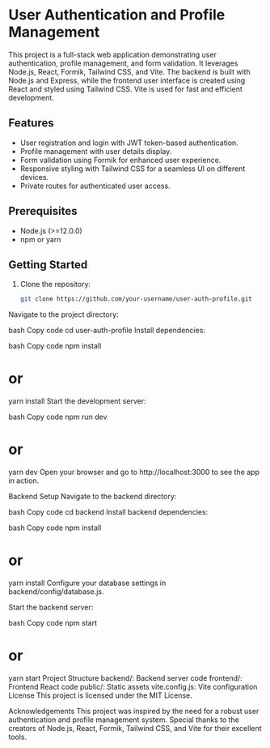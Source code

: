 # User Authentication and Profile Management

This project is a full-stack web application demonstrating user authentication, profile management, and form validation. It leverages Node.js, React, Formik, Tailwind CSS, and Vite. The backend is built with Node.js and Express, while the frontend user interface is created using React and styled using Tailwind CSS. Vite is used for fast and efficient development.

## Features

- User registration and login with JWT token-based authentication.
- Profile management with user details display.
- Form validation using Formik for enhanced user experience.
- Responsive styling with Tailwind CSS for a seamless UI on different devices.
- Private routes for authenticated user access.

## Prerequisites

- Node.js (>=12.0.0)
- npm or yarn

## Getting Started

1. Clone the repository:

   ```bash
   git clone https://github.com/your-username/user-auth-profile.git
Navigate to the project directory:

bash
Copy code
cd user-auth-profile
Install dependencies:

bash
Copy code
npm install
# or
yarn install
Start the development server:

bash
Copy code
npm run dev
# or
yarn dev
Open your browser and go to http://localhost:3000 to see the app in action.

Backend Setup
Navigate to the backend directory:

bash
Copy code
cd backend
Install backend dependencies:

bash
Copy code
npm install
# or
yarn install
Configure your database settings in backend/config/database.js.

Start the backend server:

bash
Copy code
npm start
# or
yarn start
Project Structure
backend/: Backend server code
frontend/: Frontend React code
public/: Static assets
vite.config.js: Vite configuration
License
This project is licensed under the MIT License.

Acknowledgements
This project was inspired by the need for a robust user authentication and profile management system.
Special thanks to the creators of Node.js, React, Formik, Tailwind CSS, and Vite for their excellent tools.
